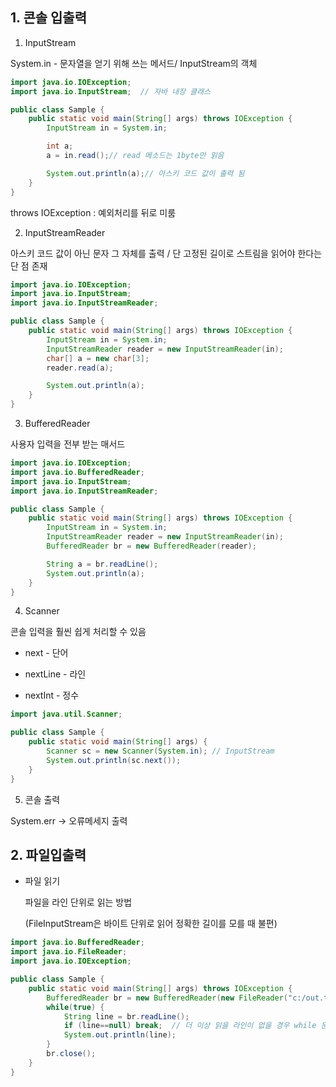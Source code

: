 ## 1. 콘솔 입출력

1. InputStream

System.in - 문자열을 얻기 위해 쓰는 메서드/ InputStream의 객체

```java
import java.io.IOException;
import java.io.InputStream;  // 자바 내장 클래스  

public class Sample {
    public static void main(String[] args) throws IOException {
        InputStream in = System.in;

        int a;
        a = in.read();// read 메소드는 1byte만 읽음 

        System.out.println(a);// 아스키 코드 값이 출력 됨 
    }
}
```

throws IOException : 예외처리를 뒤로 미룸

2. InputStreamReader

아스키 코드 값이 아닌 문자 그 자체를 출력 / 단 고정된 길이로 스트림을 읽어야 한다는 단 점 존재

```java
import java.io.IOException;
import java.io.InputStream;
import java.io.InputStreamReader;

public class Sample {
    public static void main(String[] args) throws IOException {
        InputStream in = System.in;
        InputStreamReader reader = new InputStreamReader(in);
        char[] a = new char[3];
        reader.read(a);

        System.out.println(a);
    }
}
```

3. BufferedReader

사용자 입력을 전부 받는 매서드 

```java
import java.io.IOException;
import java.io.BufferedReader;
import java.io.InputStream;
import java.io.InputStreamReader;

public class Sample {
    public static void main(String[] args) throws IOException {
        InputStream in = System.in;
        InputStreamReader reader = new InputStreamReader(in);
        BufferedReader br = new BufferedReader(reader);

        String a = br.readLine();
        System.out.println(a);
    }
}
```



4.  Scanner

콘솔 입력을 훨씬 쉽게 처리할 수 있음

- next - 단어

- nextLine - 라인

- nextInt - 정수 

```java
import java.util.Scanner;

public class Sample {
    public static void main(String[] args) {
        Scanner sc = new Scanner(System.in); // InputStream
        System.out.println(sc.next());
    }
}
```

5. 콘솔 출력

System.err -> 오류메세지 출력



## 2. 파일입출력

- 파일 읽기 
  
  파일을 라인 단위로 읽는 방법
  
  (FileInputStream은 바이트 단위로 읽어 정확한 길이를 모를 때 불편)

```java
import java.io.BufferedReader;
import java.io.FileReader;
import java.io.IOException;

public class Sample {
    public static void main(String[] args) throws IOException {
        BufferedReader br = new BufferedReader(new FileReader("c:/out.txt"));
        while(true) {
            String line = br.readLine();
            if (line==null) break;  // 더 이상 읽을 라인이 없을 경우 while 문을 빠져나간다.
            System.out.println(line);
        }
        br.close();
    }
}
```


